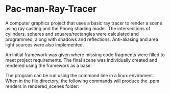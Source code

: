 # Pac-man-Ray-Tracer

A computer graphics project that uses a basic ray tracer to render a scene using ray casting and the Phong shading model. The intersections of cylinders, spheres and squares/rectangles were calculated and programmed, along with shadows and reflections. Anti-aliasing and area light sources were also implemented. 

An initial framework was given where missing code fragments were filled to meet project requirements. The final scene was individually created and rendered using the framework as a base. 

The program can be run using the command line in a linux enviroment. When in the file directory, the following commands will produce the .ppm renders in rendered_scenes folder:

